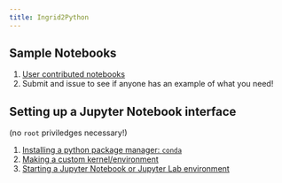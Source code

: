 ```yaml
---
title: Ingrid2Python
---
```


## Sample Notebooks
1. [User contributed notebooks](https://github.com/ocp-cmdg/ingrid2python/tree/main/notebooks)
2. Submit and issue to see if anyone has an example of what you need!

## Setting up a Jupyter Notebook interface
(no `root` priviledges necessary!)
1. [Installing a python package manager: `conda`](https://ocp-cmdg.github.io/ingrid2python/pages/install_conda.html)
2. [Making a custom kernel/environment](https://ocp-cmdg.github.io/ingrid2python/user_environment.html)
3. [Starting a Jupyter Notebook or Jupyter Lab environment](https://ocp-cmdg.github.io/ingrid2python/pages/JupyterWithTunnel.html)
